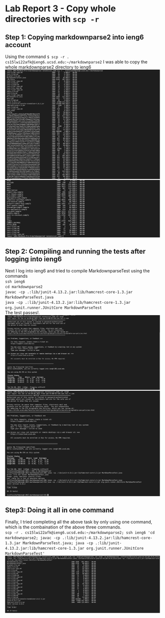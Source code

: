 # Lab Report 3 - Copy whole directories with  `scp -r`
## Step 1: Copying markdownparse2 into ieng6 account
Using the command `$ scp -r . cs15lwi22afk@ieng6.ucsd.edu:~/markdownparse2` I was able to copy the whole markdownparse2 directory to ieng6
![image](scnr1.png)
![image](scnr2.png)<br>
## Step 2: Compiling and running the tests after logging into ieng6
Next I log into ieng6 and tried to compile MarkdownparseTest using the commands<br>
`ssh ieng6`<br>
`cd markdownparse2`<br>
`javac -cp .:lib/junit-4.13.2.jar:lib/hamcrest-core-1.3.jar MarkdownParseTest.java`<br>
 `java -cp .:lib/junit-4.13.2.jar:lib/hamcrest-core-1.3.jar org.junit.runner.JUnitCore MarkdownParseTest`<br>
 The test passes!.
![image](scnr3.png)
![image](scnr4.png)<br>
## Step3: Doing it all in one command
Finally, I tried completing all the above task by only using one command, which is the combaination of the above three commands.<br>
`scp -r . cs15lwi22afk@ieng6.ucsd.edu:~/markdownparse2; ssh ieng6 'cd markdownparse2; javac -cp .:lib/junit-4.13.2.jar:lib/hamcrest-core-1.3.jar MarkdownParseTest.java; java -cp .:lib/junit-4.13.2.jar:lib/hamcrest-core-1.3.jar org.junit.runner.JUnitCore MarkdownParseTest'`
![image](scnr6.png)
